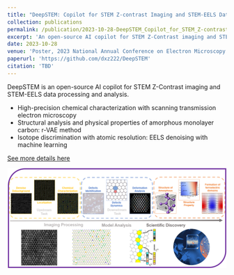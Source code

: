 ```yaml
---
title: "DeepSTEM: Copilot for STEM Z-contrast Imaging and STEM-EELS Data Processing and Analysis"
collection: publications
permalink: /publication/2023-10-28-DeepSTEM_Copilot_for_STEM_Z-contrast_Imaging_and_STEM-EELS_Data_Processing_and_Analysis
excerpt: 'An open-source AI copilot for STEM Z-Contrast imaging and STEM-EELS data processing and analysis.'
date: 2023-10-28
venue: 'Poster, 2023 National Annual Conference on Electron Microscopy'
paperurl: 'https://github.com/dxz222/DeepSTEM'
citation: 'TBD'
---
```

DeepSTEM is an open-source AI copilot for STEM Z-Contrast imaging and STEM-EELS data processing and analysis.

-	High-precision chemical characterization with scanning transmission electron microscopy
-	Structural analysis and physical properties of amorphous monolayer carbon: r-VAE method
-	Isotope discrimination with atomic resolution: EELS denoising with machine learning

[See more details here](https://github.com/dxz222/DeepSTEM)

<div align=center><img src="../images/STEM.png" width="900"/></div>
